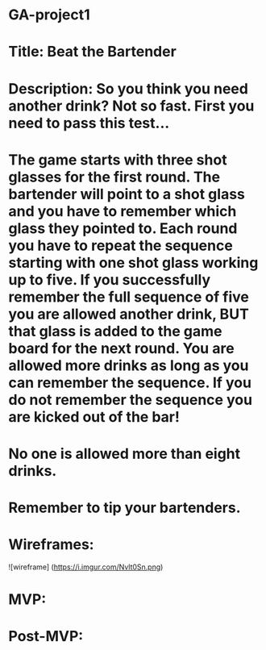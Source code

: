 # GA-project1

# Title: Beat the Bartender 
# Description: So you think you need another drink? Not so fast. First you need to pass this test...

# The game starts with three shot glasses for the first round. The bartender will point to a shot glass and you have to remember which glass they pointed to. Each round you have to repeat the sequence starting with one shot glass working up to five. If you successfully remember the full sequence of five you are allowed another drink, BUT that glass is added to the game board for the next round. You are allowed more drinks as long as you can remember the sequence. If you do not remember the sequence you are kicked out of the bar!

# No one is allowed more than eight drinks.

# Remember to tip your bartenders. 

# Wireframes: ####

![wireframe] (https://i.imgur.com/Nvlt0Sn.png) 
# MVP: ####
# Post-MVP: ####
